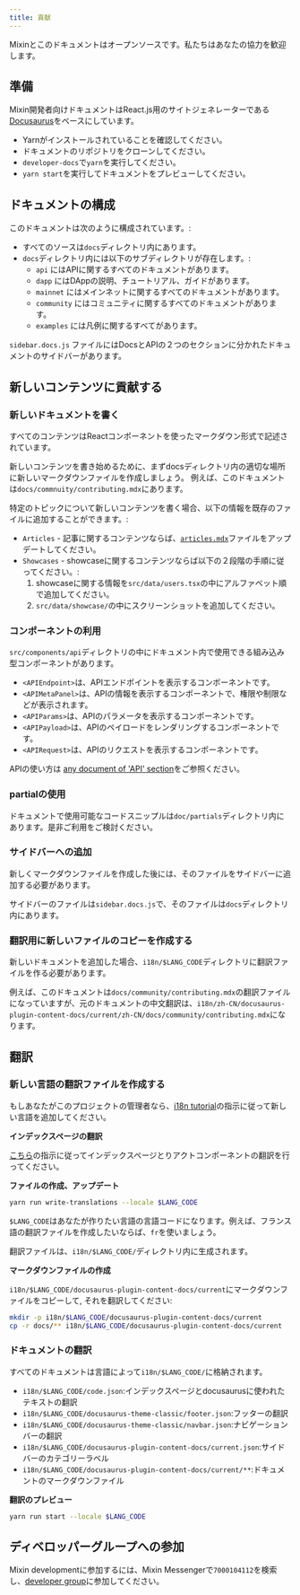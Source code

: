 ```yaml
---
title: 貢献
---
```


Mixinとこのドキュメントはオープンソースです。私たちはあなたの協力を歓迎します。

## 準備

Mixin開発者向けドキュメントはReact.js用のサイトジェネレーターである[Docusaurus](https://docusaurus.io/docs/en/latest/)をベースにしています。

- Yarnがインストールされていることを確認してください。
- ドキュメントのリポジトリをクローンしてください。
- `developer-docs`で`yarn`を実行してください。
- `yarn start`を実行してドキュメントをプレビューしてください。

## ドキュメントの構成

このドキュメントは次のように構成されています。:

- すべてのソースは`docs`ディレクトリ内にあります。
- `docs`ディレクトリ内には以下のサブディレクトリが存在します。:
  - `api` にはAPIに関するすべてのドキュメントがあります。
  - `dapp` にはDAppの説明、チュートリアル、ガイドがあります。
  - `mainnet` にはメインネットに関するすべてのドキュメントがあります。
  - `community` にはコミュニティに関するすべてのドキュメントがあります。
  - `examples` には凡例に関するすべてがあります。

 `sidebar.docs.js` ファイルにはDocsとAPIの２つのセクションに分かれたドキュメントのサイドバーがあります。

## 新しいコンテンツに貢献する

### 新しいドキュメントを書く

すべてのコンテンツはReactコンポーネントを使ったマークダウン形式で記述されています。

新しいコンテンツを書き始めるために、まずdocsディレクトリ内の適切な場所に新しいマークダウンファイルを作成しましょう。
例えば、このドキュメントは`docs/commnuity/contributing.mdx`にあります。

特定のトピックについて新しいコンテンツを書く場合、以下の情報を既存のファイルに追加することができます。:

- `Articles` - 記事に関するコンテンツならば、[`articles.mdx`](./articles)ファイルをアップデートしてください。
- `Showcases` - showcaseに関するコンテンツならば以下の２段階の手順に従ってください。:
  1. showcaseに関する情報を`src/data/users.tsx`の中にアルファベット順で追加してください。
  2. `src/data/showcase/`の中にスクリーンショットを追加してください。

### コンポーネントの利用

`src/components/api`ディレクトリの中にドキュメント内で使用できる組み込み型コンポーネントがあります。

- `<APIEndpoint>`は、APIエンドポイントを表示するコンポーネントです。
- `<APIMetaPanel>`は、APIの情報を表示するコンポーネントで、権限や制限などが表示されます。
- `<APIParams>`は、APIのパラメータを表示するコンポーネントです。
- `<APIPayload>`は、APIのペイロードをレンダリングするコンポーネントです。
- `<APIRequest>`は、APIのリクエストを表示するコンポーネントです。

APIの使い方は [any document of 'API' section](/docs/api/guide)をご参照ください。

### partialの使用

ドキュメントで使用可能なコードスニップルは`doc/partials`ディレクトリ内にあります。是非ご利用をご検討ください。

### サイドバーへの追加

新しくマークダウンファイルを作成した後には、そのファイルをサイドバーに追加する必要があります。

サイドバーのファイルは`sidebar.docs.js`で、そのファイルは`docs`ディレクトリ内にあります。

### 翻訳用に新しいファイルのコピーを作成する

新しいドキュメントを追加した場合、`i18n/$LANG_CODE`ディレクトリに翻訳ファイルを作る必要があります。

例えば、このドキュメントは`docs/community/contributing.mdx`の翻訳ファイルになっていますが、元のドキュメントの中文翻訳は、`i18n/zh-CN/docusaurus-plugin-content-docs/current/zh-CN/docs/community/contributing.mdx`になります。

## 翻訳

### 新しい言語の翻訳ファイルを作成する

もしあなたがこのプロジェクトの管理者なら、[i18n tutorial](https://docusaurus.io/docs/i18n/tutorial)の指示に従って新しい言語を追加してください。

**インデックスページの翻訳**

[こちら](https://docusaurus.io/docs/i18n/tutorial#use-the-translation-apis)の指示に従ってインデックスページとりアクトコンポーネントの翻訳を行ってください。

**ファイルの作成、アップデート**

```bash
yarn run write-translations --locale $LANG_CODE
```

`$LANG_CODE`はあなたが作りたい言語の言語コードになります。例えば、フランス語の翻訳ファイルを作成したいならば、`fr`を使いましょう。

翻訳ファイルは、`i18n/$LANG_CODE/`ディレクトリ内に生成されます。

**マークダウンファイルの作成**

`i18n/$LANG_CODE/docusaurus-plugin-content-docs/current`にマークダウンファイルをコピーして, それを翻訳してください:

```bash
mkdir -p i18n/$LANG_CODE/docusaurus-plugin-content-docs/current
cp -r docs/** i18n/$LANG_CODE/docusaurus-plugin-content-docs/current
```

### ドキュメントの翻訳

すべてのドキュメントは言語によって`i18n/$LANG_CODE/`に格納されます。

- `i18n/$LANG_CODE/code.json`:インデックスページとdocusaurusに使われたテキストの翻訳
- `i18n/$LANG_CODE/docusaurus-theme-classic/footer.json`:フッターの翻訳
- `i18n/$LANG_CODE/docusaurus-theme-classic/navbar.json`:ナビゲーションバーの翻訳
- `i18n/$LANG_CODE/docusaurus-plugin-content-docs/current.json`:サイドバーのカテゴリーラベル
- `i18n/$LANG_CODE/docusaurus-plugin-content-docs/current/**`:ドキュメントのマークダウンファイル

**翻訳のプレビュー**

```bash
yarn run start --locale $LANG_CODE
```

## ディベロッパーグループへの参加

Mixin developmentに参加するには、Mixin Messengerで`7000104112`を検索し、[developer group](https://supergroup.mixin.fan/#/7000104112/home)に参加してください。

